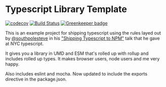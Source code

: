 # Typescript Library Template
[![codecov](https://codecov.io/gh/reconbot/typescript-library-template/branch/master/graph/badge.svg)](https://codecov.io/gh/reconbot/typescript-library-template)
[![Build Status](https://travis-ci.org/reconbot/typescript-library-template.svg?branch=master)](https://travis-ci.org/reconbot/typescript-library-template)
[![Greenkeeper badge](https://badges.greenkeeper.io/reconbot/typescript-library-template.svg)](https://greenkeeper.io/)

This is an example project for shipping typescript using the rules layed out by [@southpolesteve](https://twitter.com/southpolesteve) in his ["Shipping Typescript to NPM"](https://speakerdeck.com/southpolesteve/shipping-typescript-to-npm?slide=10) talk that he gave at NYC typescript.

It gives you a library in UMD and ESM that's rolled up with rollup and includes rolled up types. It makes browser users, node users and me very happy.

Also includes eslint and mocha. Now updated to include the exports directive in the package.json.

